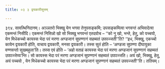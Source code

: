 ```yaml
---
title: ०३ ३ द्वयकारीसुत्तम्

---
```


३९४. सावत्थिनिदानम्। अञ्ञतरो भिक्खु येन भगवा तेनुपसङ्कमि; उपसङ्कमित्वा भगवन्तं अभिवादेत्वा एकमन्तं निसीदि। एकमन्तं निसिन्नो खो सो भिक्खु भगवन्तं एतदवोच – ‘‘को नु खो, भन्ते, हेतु, को पच्चयो, येन मिधेकच्चो कायस्स भेदा परं मरणा अण्डजानं सुपण्णानं सहब्यतं उपपज्जती’’ति? ‘‘इध, भिक्खु, एकच्चो कायेन द्वयकारी होति, वाचाय द्वयकारी, मनसा द्वयकारी। तस्स सुतं होति – ‘अण्डजा सुपण्णा दीघायुका वण्णवन्तो सुखबहुला’ति। तस्स एवं होति – ‘अहो वताहं कायस्स भेदा परं मरणा अण्डजानं सुपण्णानं सहब्यतं उपपज्जेय्य’न्ति। सो कायस्स भेदा परं मरणा अण्डजानं सुपण्णानं सहब्यतं उपपज्जति। अयं खो, भिक्खु, हेतु, अयं पच्चयो , येन मिधेकच्चो कायस्स भेदा परं मरणा अण्डजानं सुपण्णानं सहब्यतं उपपज्जती’’ति। ततियम्।  

